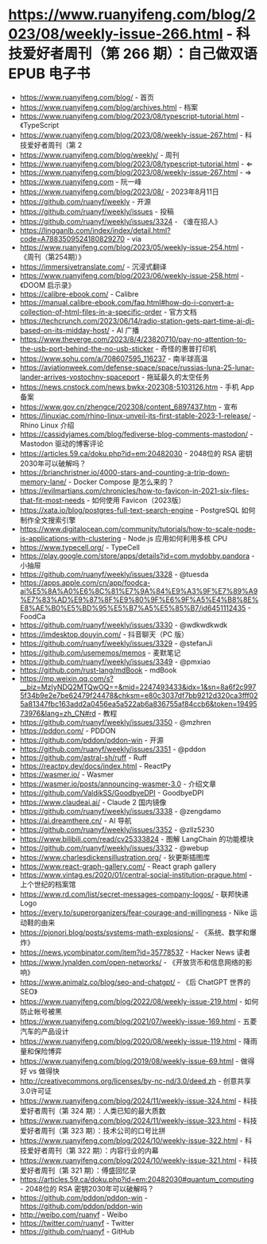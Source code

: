 # https://www.ruanyifeng.com/blog/2023/08/weekly-issue-266.html - 科技爱好者周刊（第 266 期）：自己做双语 EPUB 电子书

- https://www.ruanyifeng.com/blog/ - 首页
- https://www.ruanyifeng.com/blog/archives.html - 档案
- https://www.ruanyifeng.com/blog/2023/08/typescript-tutorial.html - 《TypeScript
- https://www.ruanyifeng.com/blog/2023/08/weekly-issue-267.html - 科技爱好者周刊（第 2
- https://www.ruanyifeng.com/blog/weekly/ - 周刊
- https://www.ruanyifeng.com/blog/2023/08/typescript-tutorial.html - ⇐
- https://www.ruanyifeng.com/blog/2023/08/weekly-issue-267.html - ⇒
- https://www.ruanyifeng.com - 阮一峰
- https://www.ruanyifeng.com/blog/2023/08/ - 2023年8月11日
- https://github.com/ruanyf/weekly - 开源
- https://github.com/ruanyf/weekly/issues - 投稿
- https://github.com/ruanyf/weekly/issues/3324 - 《谁在招人》
- https://lingganlb.com/index/index/detail.html?code=A7883509524180829270 - via
- https://www.ruanyifeng.com/blog/2023/05/weekly-issue-254.html - 《周刊（第254期）》
- https://immersivetranslate.com/ - 沉浸式翻译
- https://www.ruanyifeng.com/blog/2023/06/weekly-issue-258.html - 《DOOM 启示录》
- https://calibre-ebook.com/ - Calibre
- https://manual.calibre-ebook.com/faq.html#how-do-i-convert-a-collection-of-html-files-in-a-specific-order - 官方文档
- https://techcrunch.com/2023/06/14/radio-station-gets-part-time-ai-dj-based-on-its-midday-host/ - AI 广播
- https://www.theverge.com/2023/8/4/23820710/pay-no-attention-to-the-usb-port-behind-the-no-usb-sticker - 奇怪的惠普打印机
- https://www.sohu.com/a/708607595_116237 - 南半球高温
- https://aviationweek.com/defense-space/space/russias-luna-25-lunar-lander-arrives-vostochny-spaceport - 拖延最久的太空任务
- https://news.cnstock.com/news,bwkx-202308-5103126.htm - 手机 App 备案
- https://www.gov.cn/zhengce/202308/content_6897437.htm - 宣布
- https://linuxiac.com/rhino-linux-unveil-its-first-stable-2023-1-release/ - Rhino Linux 介绍
- https://cassidyjames.com/blog/fediverse-blog-comments-mastodon/ - Mastodon 驱动的博客评论
- https://articles.59.ca/doku.php?id=em:20482030 - 2048位的 RSA 密钥2030年可以破解吗？
- https://brianchristner.io/4000-stars-and-counting-a-trip-down-memory-lane/ - Docker Compose 是怎么来的？
- https://evilmartians.com/chronicles/how-to-favicon-in-2021-six-files-that-fit-most-needs - 如何使用 Favicon（2023版）
- https://xata.io/blog/postgres-full-text-search-engine - PostgreSQL 如何制作全文搜索引擎
- https://www.digitalocean.com/community/tutorials/how-to-scale-node-js-applications-with-clustering - Node.js 应用如何利用多核 CPU
- https://www.typecell.org/ - TypeCell
- https://play.google.com/store/apps/details?id=com.mydobby.pandora - 小抽屉
- https://github.com/ruanyf/weekly/issues/3328 - @tuesda
- https://apps.apple.com/cn/app/foodca-ai%E5%8A%A0%E6%8C%81%E7%9A%84%E9%A3%9F%E7%89%A9%E7%83%AD%E9%87%8F%E9%80%9F%E6%9F%A5%E4%B8%8E%E8%AE%B0%E5%BD%95%E5%B7%A5%E5%85%B7/id6451112435 - FoodCa
- https://github.com/ruanyf/weekly/issues/3330 - @wdkwdkwdk
- https://imdesktop.douyin.com/ - 抖音聊天（PC 版）
- https://github.com/ruanyf/weekly/issues/3329 - @stefanJi
- https://github.com/usememos/memos - 麦默笔记
- https://github.com/ruanyf/weekly/issues/3349 - @pmxiao
- https://github.com/rust-lang/mdBook - mdBook
- https://mp.weixin.qq.com/s?__biz=MzIyNDQ2MTQwOQ==&mid=2247493433&idx=1&sn=8a6f2c9975f34b9e2e7be62479f24478&chksm=e80c3037df7bb9212d320ca3fff025a81347fbc163add2a0456ea5a522ab6a836755af84ccb6&token=1949573976&lang=zh_CN#rd - 教程
- https://github.com/ruanyf/weekly/issues/3350 - @mzhren
- https://pddon.com/ - PDDON
- https://github.com/pddon/pddon-win - 开源
- https://github.com/ruanyf/weekly/issues/3351 - @pddon
- https://github.com/astral-sh/ruff - Ruff
- https://reactpy.dev/docs/index.html - ReactPy
- https://wasmer.io/ - Wasmer
- https://wasmer.io/posts/announcing-wasmer-3.0 - 介绍文章
- https://github.com/ValdikSS/GoodbyeDPI - GoodbyeDPI
- https://www.claudeai.ai/ - Claude 2 国内镜像
- https://github.com/ruanyf/weekly/issues/3338 - @zengdamo
- https://ai.dreamthere.cn/ - AI 导航
- https://github.com/ruanyf/weekly/issues/3352 - @zllz5230
- https://www.bilibili.com/read/cv25333824 - 图解 LangChain 的功能模块
- https://github.com/ruanyf/weekly/issues/3332 - @webup
- https://www.charlesdickensillustration.org/ - 狄更斯插图库
- https://www.react-graph-gallery.com/ - React graph gallery
- https://www.vintag.es/2020/01/central-social-institution-prague.html - 上个世纪的档案馆
- https://www.rd.com/list/secret-messages-company-logos/ - 联邦快递 Logo
- https://every.to/superorganizers/fear-courage-and-willingness - Nike 运动鞋的由来
- https://pjonori.blog/posts/systems-math-explosions/ - 《系统、数学和爆炸》
- https://news.ycombinator.com/item?id=35778537 - Hacker News 读者
- https://www.lynalden.com/open-networks/ - 《开放货币和信息网络的影响》
- https://www.animalz.co/blog/seo-and-chatgpt/ - 《后 ChatGPT 世界的 SEO》
- https://www.ruanyifeng.com/blog/2022/08/weekly-issue-219.html - 如何防止帐号被黑
- https://www.ruanyifeng.com/blog/2021/07/weekly-issue-169.html - 五菱汽车的产品设计
- https://www.ruanyifeng.com/blog/2020/08/weekly-issue-119.html - 降雨量和保险博弈
- https://www.ruanyifeng.com/blog/2019/08/weekly-issue-69.html - 做得好 vs 做得快
- http://creativecommons.org/licenses/by-nc-nd/3.0/deed.zh - 创意共享3.0许可证
- https://www.ruanyifeng.com/blog/2024/11/weekly-issue-324.html - 科技爱好者周刊（第 324 期）：人类已知的最大质数
- https://www.ruanyifeng.com/blog/2024/11/weekly-issue-323.html - 科技爱好者周刊（第 323 期）：技术公司的口号比拼
- https://www.ruanyifeng.com/blog/2024/10/weekly-issue-322.html - 科技爱好者周刊（第 322 期）：内容行业的内幕
- https://www.ruanyifeng.com/blog/2024/10/weekly-issue-321.html - 科技爱好者周刊（第 321 期）：傅盛回忆录
- https://articles.59.ca/doku.php?id=em:20482030#quantum_computing - 2048位的 RSA 密钥2030年可以破解吗？
- https://github.com/pddon/pddon-win - https://github.com/pddon/pddon-win
- http://weibo.com/ruanyf - Weibo
- https://twitter.com/ruanyf - Twitter
- https://github.com/ruanyf - GitHub